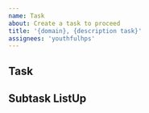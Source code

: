 ```yaml
---
name: Task
about: Create a task to proceed
title: '{domain}, {description task}'
assignees: 'youthfulhps'
---
```


## Task

## Subtask ListUp
